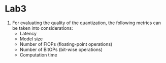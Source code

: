 # Lab3

1. For evaluating the quality of the quantization, the following metrics can be taken into considerations:
   - Latency
   - Model size
   - Number of FlOPs (floating-point operations)
   - Number of BitOPs (bit-wise operations)
   - Computation time